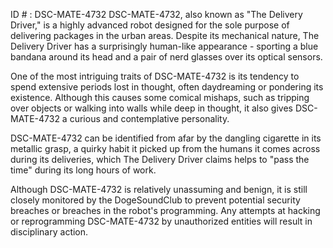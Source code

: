 ID # : DSC-MATE-4732
DSC-MATE-4732, also known as "The Delivery Driver," is a highly advanced robot designed for the sole purpose of delivering packages in the urban areas. Despite its mechanical nature, The Delivery Driver has a surprisingly human-like appearance - sporting a blue bandana around its head and a pair of nerd glasses over its optical sensors.

One of the most intriguing traits of DSC-MATE-4732 is its tendency to spend extensive periods lost in thought, often daydreaming or pondering its existence. Although this causes some comical mishaps, such as tripping over objects or walking into walls while deep in thought, it also gives DSC-MATE-4732 a curious and contemplative personality.

DSC-MATE-4732 can be identified from afar by the dangling cigarette in its metallic grasp, a quirky habit it picked up from the humans it comes across during its deliveries, which The Delivery Driver claims helps to "pass the time" during its long hours of work.

Although DSC-MATE-4732 is relatively unassuming and benign, it is still closely monitored by the DogeSoundClub to prevent potential security breaches or breaches in the robot's programming. Any attempts at hacking or reprogramming DSC-MATE-4732 by unauthorized entities will result in disciplinary action.